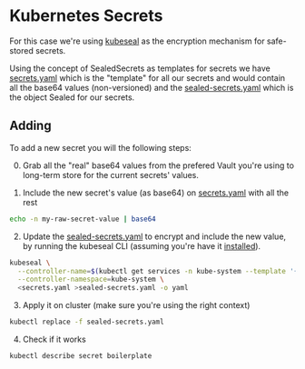 # Kubernetes Secrets

For this case we're using [kubeseal](https://github.com/bitnami-labs/sealed-secrets) as the encryption mechanism for safe-stored secrets.

Using the concept of SealedSecrets as templates for secrets we have [secrets.yaml](secrets.yaml) which is the "template" for all our secrets and would contain all the base64 values (non-versioned) and the [sealed-secrets.yaml](sealed-secrets.yaml) which is the object Sealed for our secrets.

## Adding

To add a new secret you will the following steps:

0. Grab all the "real" base64 values from the prefered Vault you're using to long-term store for the current secrets' values.

1.  Include the new secret's value (as base64) on [secrets.yaml](secrets.yaml) with all the rest

```bash
echo -n my-raw-secret-value | base64
```

2.  Update the [sealed-secrets.yaml](sealed-secrets.yaml) to encrypt and include the new value, by running the kubeseal CLI (assuming you're have it [installed](https://github.com/bitnami-labs/sealed-secrets/releases)).

```bash
kubeseal \
  --controller-name=$(kubectl get services -n kube-system --template '{{range .items}}{{.metadata.name}}{{"\n"}}{{end}}' | grep sealed-.\*) \
  --controller-namespace=kube-system \
  <secrets.yaml >sealed-secrets.yaml -o yaml
```

3.  Apply it on cluster (make sure you're using the right context)

```bash
kubectl replace -f sealed-secrets.yaml
```

4.  Check if it works

```bash
kubectl describe secret boilerplate
```
